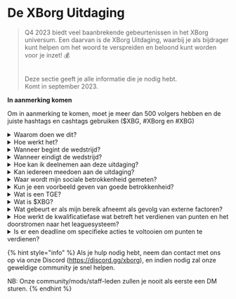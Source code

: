 # De XBorg Uitdaging

> Q4 2023 biedt veel baanbrekende gebeurtenissen in het XBorg universum. Een daarvan is de XBorg Uitdaging, waarbij je als bijdrager kunt helpen om het woord te verspreiden en beloond kunt worden voor je inzet! 💰
>
> \
> Deze sectie geeft je alle informatie die je nodig hebt. \
> Komt in september 2023.



**In aanmerking komen**

Om in aanmerking te komen, moet je meer dan 500 volgers hebben en de juiste hashtags en cashtags gebruiken ($XBG, #XBorg en #XBG)

<details>

<summary>Waarom doen we dit?</summary>

Ons doel is om bekendheid te creëren voor XBorg en tegelijkertijd onze fantastische community, producten en token te laten zien. Het organiseren van een wedstrijd is onze gekozen methode om een plezierige en samenwerkende ervaring te bevorderen.

</details>

<details>

<summary>Hoe werkt het?</summary>

Doe uitgebreid mee terwijl je je houdt aan de [regels](rules-test.md) en de beste praktijken volgt (link naar beste praktijken). Je zult punten verzamelen op basis van de impact van je betrokkenheid, en hoe vaardiger je dit bereikt, hoe groter de beloningen die zowel jij als je league kunnen behalen.

</details>

<details>

<summary>Wanneer begint de wedstrijd?</summary>

De wedstrijd is gepland om te beginnen op 1 september of 30 september 2023, afhankelijk van onze voortgang.

</details>

<details>

<summary>Wanneer eindigt de wedstrijd?</summary>

De wedstrijd eindigt twee weken na het Token Generation Event ([TGE](./#what-is-a-tge)), de specifieke datum hiervan wordt op een later tijdstip gecommuniceerd.

</details>

<details>

<summary>Hoe kan ik deelnemen aan deze uitdaging?</summary>

Als je voldoet aan de eis van meer dan 500 Twitter-volgers, worden punten toegekend op basis van je dagelijkse XBorg Influencers Engagement Rank op LunarCrush. Vergeet niet om #XBorg, $XBG of #XBG op te nemen in je tweets voor nauwkeurige herkenning.

</details>

<details>

<summary>Kan iedereen meedoen aan de uitdaging?</summary>

De uitdaging staat open voor iedereen, maar je punten worden alleen geteld als je minimaal 500 Twitter-volgers hebt.

</details>

<details>

<summary>Waar wordt mijn sociale betrokkenheid gemeten?</summary>

LunarCrush haalt gegevens rechtstreeks op van Twitter, waardoor we deze informatie kunnen extraheren en analyseren. Daarom richten we ons uitsluitend op het meten van je betrokkenheid op Twitter. Houd er rekening mee dat betrokkenheid op andere sociale platforms niet in overweging wordt genomen. Voor meer inzichten, bezoek [https://lunarcrush.com/faq.](https://lunarcrush.com/faq.)

</details>

<details>

<summary>Kun je een voorbeeld geven van goede betrokkenheid?</summary>

Effectieve betrokkenheid houdt in dat je boeiende inhoud creëert met behulp van hashtags, cashtags en emoji's. Voor verdere begeleiding kun je onze uitgebreide beste praktijken gids raadplegen: {LINK}

</details>

<details>

<summary>Wat is een TGE?</summary>

TGE staat voor "Token Generation Event", een term die voornamelijk wordt gebruikt in de blockchain- en cryptocurrencysectoren.

**Wat gebeurt er tijdens een TGE?**

Een TGE omvat de creatie en distributie van een nieuwe cryptocurrency of token aan vroege deelnemers, meestal om fondsen te werven voor een nieuw project. Dit proces houdt in dat het uitgevende bedrijf of de organisatie een vast aantal tokens toewijst aan de eerste supporters of investeerders.

**Hoe verschilt een TGE van een ICO?**

Hoewel zowel TGE's als ICO's (Initial Coin Offerings) methoden zijn om geld in te zamelen met behulp van tokens, worden de termen soms door elkaar gebruikt. Deskundigen in de branche geven echter vaak de voorkeur aan "TGE" omdat het de generatie en distributie van tokens benadrukt, in plaats van het "aanbieden" of verkopen aspect.

</details>

<details>

<summary>Wat is $XBG?</summary>

[$XBG](../../06-or-token/xbg.md) is een digitale token gekoppeld aan het XBorg-project.

</details>

<details>

<summary>Wat gebeurt er als mijn bereik afneemt als gevolg van externe factoren?</summary>

Als je betrokkenheid niet behoudt of vergroot, zal je influencer-rang dalen, wat resulteert in minder dagelijkse punten. De punten die je al hebt verdiend, gaan echter niet verloren.

</details>

<details>

<summary>Hoe werkt de kwalificatiefase wat betreft het verdienen van punten en het doorstromen naar het leaguesysteem?</summary>

Tijdens de kwalificatiefasen verzamelen deelnemers dagelijks punten en stijgen ze op de ranglijst. We zullen een definitieve ranglijst-snapshot behouden van zowel Kwalificatiefase 1 als Kwalificatiefase 2. Op basis hiervan, afhankelijk van het totale aantal deelnemers en het succes van collectieve doelstellingen, zullen er plaatsen beschikbaar worden gesteld in verschillende Leagues. De beste presteerders van elke kwalificatiefase ontvangen vervolgens uitnodigingen om zich aan te sluiten bij de meest geschikte league op basis van hun vaardigheidsniveau.

Via deze leagues begint het inaugurele seizoen, met beloningen die te verleidelijk zijn om te negeren. Dit markeert het echte begin van het spel. Naast de aanzienlijke beloningen zou kwalificatie een belangrijk doel moeten zijn voor velen gedurende de kwalificatiefasen.

</details>

<details>

<summary>Is er een deadline om specifieke acties te voltooien om punten te verdienen?</summary>

Ja, er zijn deadlines voor het verdienen van punten op basis van de fasen van het spel. Er zijn twee kwalificatiefasen, gevolgd door de lancering van de [leagues](scoring-test/leagues-test.md). Tijdens elke fase hebben deelnemers tot het einde de tijd om de maximale punten te verzamelen en hun positie op het [leaderboard](scoring-test/leaderboard-test.md) veilig te stellen. Zodra de leagues zijn gelanceerd, werkt het spel op seizoensbasis.

Bovendien worden punten dagelijks verdiend en wordt de data elke avond voor middernacht (UTC) uit de [LunarCrush](scoring-test/lunarcrush-test.md) API gehaald om de punten te berekenen. Vanwege technische beperkingen kan het tot 48 uur duren voordat sommige gegevens worden weergegeven op het [leaderboard](scoring-test/leaderboard-test.md).

</details>

{% hint style="info" %}
Als je hulp nodig hebt, neem dan contact met ons op via onze Discord (https://discord.gg/xborg), en indien nodig zal onze geweldige community je snel helpen.

NB: Onze community/mods/staff-leden zullen je nooit als eerste een DM sturen.
{% endhint %}